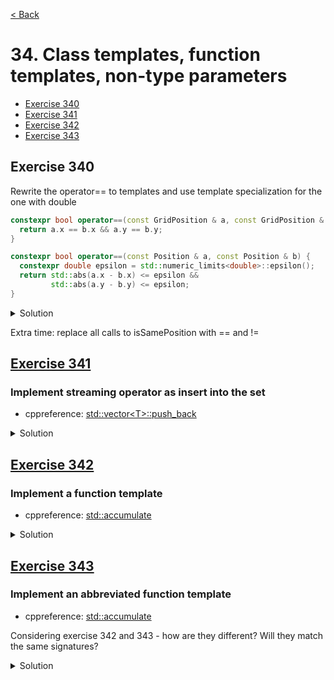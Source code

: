 [< Back](README.md)

# 34. Class templates, function templates, non-type parameters

* [Exercise 340](#exercise-340)
* [Exercise 341](#exercise-341)
* [Exercise 342](#exercise-342)
* [Exercise 343](#exercise-343)

## Exercise 340

Rewrite the operator== to templates and use template specialization for the one with double

```cpp
constexpr bool operator==(const GridPosition & a, const GridPosition & b) {
  return a.x == b.x && a.y == b.y;
}

constexpr bool operator==(const Position & a, const Position & b) {
  constexpr double epsilon = std::numeric_limits<double>::epsilon();
  return std::abs(a.x - b.x) <= epsilon &&
         std::abs(a.y - b.y) <= epsilon;
}
```

<details>
   <summary>Solution</summary>

```cpp
template<typename T>
constexpr bool operator==(const BasicPosition<T> & a, const BasicPosition<T> & b) {
  return a.x == b.x && a.y == b.y;
}

template<>
inline bool operator==(const BasicPosition<double> & a, const BasicPosition<double> & b) {
  constexpr double epsilon = std::numeric_limits<double>::epsilon();
  return std::abs(a.x - b.x) <= epsilon &&
         std::abs(a.y - b.y) <= epsilon;
}
```
</details>

Extra time: replace all calls to isSamePosition with == and !=

## [Exercise 341][1]
### Implement streaming operator as insert into the set

* cppreference: [std::vector\<T\>::push_back][2]

<details>
   <summary>Solution</summary>

```cpp
  void operator<<(const T & item) {
    if (!contains(item))
      items.push_back(item);
  }
```
</details>

## [Exercise 342][1]
### Implement a function template

* cppreference: [std::accumulate][3]

<details>
   <summary>Solution</summary>

```cpp
template<typename T>
static T accumulate(std::vector<T> vec, T init) {
  return std::accumulate(vec.begin(), vec.end(), init);
}
```
</details>

## [Exercise 343][1]
### Implement an abbreviated function template

* cppreference: [std::accumulate][3]

Considering exercise 342 and 343 - how are they different? Will they match the same signatures?

<details>
   <summary>Solution</summary>

```cpp
static auto acc(const auto & vec, const auto & init) {
  return std::accumulate(vec.begin(), vec.end(), init);
}
```
</details>

[1]: 34_exercises.cpp
[2]: https://en.cppreference.com/w/cpp/container/vector/push_back
[3]: https://en.cppreference.com/w/cpp/algorithm/accumulate
